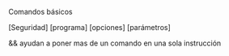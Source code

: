 Comandos básicos

[Seguridad] [programa] [opciones] [parámetros]

&& ayudan a poner mas de un comando en una sola instrucción
